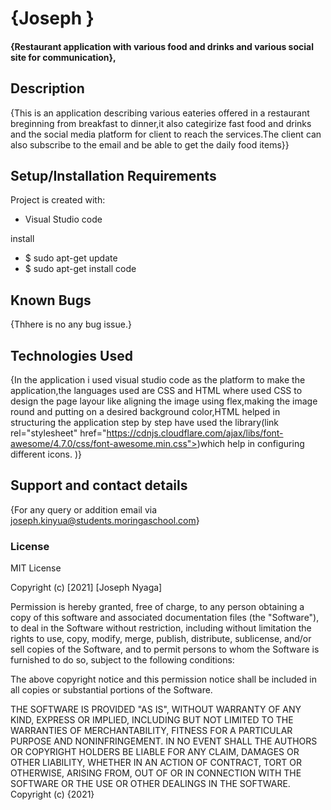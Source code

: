 # {Joseph }
#### {Restaurant application with various food and drinks and various social site for communication},    
## Description
{This is an application describing various eateries offered in a restaurant breginning from breakfast to dinner,it  also categirize fast food and drinks and the social media platform for client to reach the services.The client can also subscribe to the email and be able to get the daily food items}}
## Setup/Installation Requirements
Project is created with:
* Visual Studio code

 install 
* $ sudo apt-get update
* $ sudo apt-get install code
## Known Bugs
{Thhere is no any bug issue.}
## Technologies Used
{In the application i used visual studio code as the platform to make the application,the languages used are CSS and HTML where used CSS to design the page layour like aligning the image using flex,making the image round and putting on a desired background color,HTML helped in structuring the application step by step have used the library(link rel="stylesheet" href="https://cdnjs.cloudflare.com/ajax/libs/font-awesome/4.7.0/css/font-awesome.min.css">)which help in configuring different icons.
)}
## Support and contact details
{For any query or addition  email via joseph.kinyua@students.moringaschool.com}
### License
MIT License

Copyright (c) [2021] [Joseph Nyaga]

Permission is hereby granted, free of charge, to any person obtaining a copy
of this software and associated documentation files (the "Software"), to deal
in the Software without restriction, including without limitation the rights
to use, copy, modify, merge, publish, distribute, sublicense, and/or sell
copies of the Software, and to permit persons to whom the Software is
furnished to do so, subject to the following conditions:

The above copyright notice and this permission notice shall be included in all
copies or substantial portions of the Software.

THE SOFTWARE IS PROVIDED "AS IS", WITHOUT WARRANTY OF ANY KIND, EXPRESS OR
IMPLIED, INCLUDING BUT NOT LIMITED TO THE WARRANTIES OF MERCHANTABILITY,
FITNESS FOR A PARTICULAR PURPOSE AND NONINFRINGEMENT. IN NO EVENT SHALL THE
AUTHORS OR COPYRIGHT HOLDERS BE LIABLE FOR ANY CLAIM, DAMAGES OR OTHER
LIABILITY, WHETHER IN AN ACTION OF CONTRACT, TORT OR OTHERWISE, ARISING FROM,
OUT OF OR IN CONNECTION WITH THE SOFTWARE OR THE USE OR OTHER DEALINGS IN THE
SOFTWARE.
Copyright (c) {2021} 